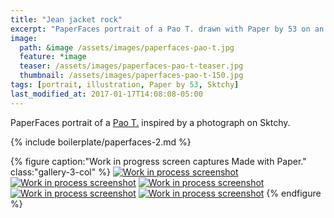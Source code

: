 ```yaml
---
title: "Jean jacket rock"
excerpt: "PaperFaces portrait of a Pao T. drawn with Paper by 53 on an iPad."
image: 
  path: &image /assets/images/paperfaces-pao-t.jpg 
  feature: *image
  teaser: /assets/images/paperfaces-pao-t-teaser.jpg
  thumbnail: /assets/images/paperfaces-pao-t-150.jpg
tags: [portrait, illustration, Paper by 53, Sktchy]
last_modified_at: 2017-01-17T14:08:08-05:00
---
```


PaperFaces portrait of a [Pao T.](http://sktchy.com/LWk59H ) inspired by a photograph on Sktchy.

{% include boilerplate/paperfaces-2.md %}

{% figure caption:"Work in progress screen captures Made with Paper." class:"gallery-3-col" %}
[![Work in process screenshot](/assets/images/paperfaces-pao-t-process-1-600.jpg)](/assets/images/paperfaces-pao-t-process-1-lg.jpg)
[![Work in process screenshot](/assets/images/paperfaces-pao-t-process-2-600.jpg)](/assets/images/paperfaces-pao-t-process-2-lg.jpg)
[![Work in process screenshot](/assets/images/paperfaces-pao-t-process-3-600.jpg)](/assets/images/paperfaces-pao-t-process-3-lg.jpg)
[![Work in process screenshot](/assets/images/paperfaces-pao-t-process-4-600.jpg)](/assets/images/paperfaces-pao-t-process-4-lg.jpg)
[![Work in process screenshot](/assets/images/paperfaces-pao-t-process-5-600.jpg)](/assets/images/paperfaces-pao-t-process-5-lg.jpg)
{% endfigure %}
